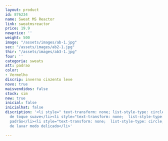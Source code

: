```yaml
---
layout: product
id: 876234
name: Sweat MS Reactor
link: sweatmsreactor
price: 19.9
newprice: ''
weight: 500
image: "/assets/images/ab-1.jpg"
sec: "/assets/images/ab2-1.jpg"
thir: "/assets/images/ab3-1.jpg"
four: ''
categoria: sweats
att: padrao
color:
- Vermelho
discrip: inverno cinzento leve
novo: true
maisvendidos: false
stock: sim
new: true
inicial: false
inicialhat: false
discription: '<li style=" text-transform: none; list-style-type: circle; ">Tecido
  de toque suave</li><li style="text-transform: none;  list-style-type: circle; ">Sweat
  padrão</li><li style="text-transform: none;  list-style-type: circle; ">Máquina
  de lavar modo delicado</li>'

---
```

